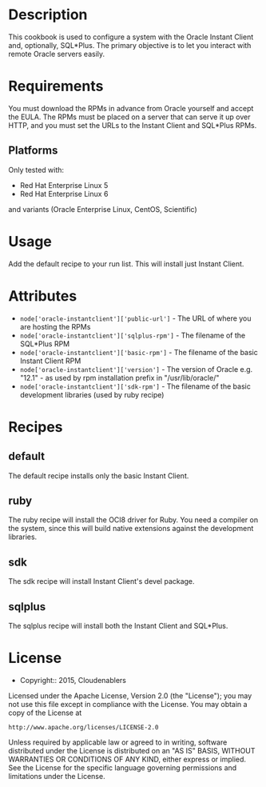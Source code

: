 Description
===========

This cookbook is used to configure a system with the Oracle Instant Client and, optionally, SQL*Plus. The primary objective is to let you interact with remote Oracle servers easily.

Requirements
============

You must download the RPMs in advance from Oracle yourself and accept the EULA. The RPMs must be placed on a server that can serve it up over HTTP, and you must set the URLs to the Instant Client and SQL*Plus RPMs.

## Platforms

Only tested with:

* Red Hat Enterprise Linux 5
* Red Hat Enterprise Linux 6

and variants (Oracle Enterprise Linux, CentOS, Scientific)

Usage
=====

Add the default recipe to your run list. This will install just Instant Client.

Attributes
==========

* `node['oracle-instantclient']['public-url']` - The URL of where you are hosting the RPMs
* `node['oracle-instantclient']['sqlplus-rpm']` - The filename of the SQL*Plus RPM
* `node['oracle-instantclient']['basic-rpm']` - The filename of the basic Instant Client RPM
* `node['oracle-instantclient']['version']` - The version of Oracle e.g. "12.1" - as used by rpm 
   installation prefix in "/usr/lib/oracle/<version>"
* `node['oracle-instantclient']['sdk-rpm']` - The filename of the basic development libraries (used by ruby recipe)

Recipes
=======

default
-------

The default recipe installs only the basic Instant Client.

ruby
----

The ruby recipe will install the OCI8 driver for Ruby. You need a compiler on the system, since this will build native extensions against the development libraries.

sdk
---

The sdk recipe will install Instant Client's devel package.

sqlplus
-------

The sqlplus recipe will install both the Instant Client and SQL*Plus.

License
==========
- Copyright:: 2015, Cloudenablers

Licensed under the Apache License, Version 2.0 (the "License");
you may not use this file except in compliance with the License.
You may obtain a copy of the License at

    http://www.apache.org/licenses/LICENSE-2.0

Unless required by applicable law or agreed to in writing, software
distributed under the License is distributed on an "AS IS" BASIS,
WITHOUT WARRANTIES OR CONDITIONS OF ANY KIND, either express or implied.
See the License for the specific language governing permissions and
limitations under the License.
